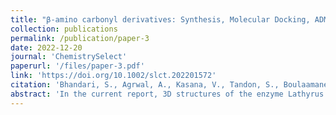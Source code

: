 ```yaml
---
title: "β-amino carbonyl derivatives: Synthesis, Molecular Docking, ADMET, Molecular Dynamic and Herbicidal studies."
collection: publications
permalink: /publication/paper-3
date: 2022-12-20
journal: 'ChemistrySelect'
paperurl: '/files/paper-3.pdf'
link: 'https://doi.org/10.1002/slct.202201572'
citation: 'Bhandari, S., Agrwal, A., Kasana, V., Tandon, S., Boulaamane, Y., & Maurady, A. (2022). β‐amino carbonyl derivatives: Synthesis, Molecular Docking, ADMET, Molecular Dynamic and Herbicidal studies. ChemistrySelect, 7(48), e202201572.'
abstract: 'In the current report, 3D structures of the enzyme Lathyrus aphaca Ribulose bisphosphate carboxylase (LArbcL) was modeled using homology modeling. The structures of the synthesized β-amino carbonyl derivatives were made by means of “Chem Draw ultra-12.0”, ADMET prediction were conducted to compute physicochemical properties. Pharmacokinetics studies and the molecular docking study of the synthesized compounds were performed against Lathyrus aphaca Ribulose bisphosphate carboxylase. Docking experiments verified a significant Docking Score values between 6.2 to 7.3 kcal mol−1. The highest-ranking complexes obtained from docking results were subjected to 100 ns Molecular Dynamics simulations using Gromacs program to investigate the constancy of the docked “protein–ligand complexes” as well as the oscillation and conformational variations that occur during protein–ligand interaction. The synthesized derivatives were screened for pre-emergence and post-emergence herbicidal activity adjacent to weed species named Lathyrus aphaca with concentrations of “0.005 M, 0.01 M and 0.02 M”, and the activity was compared with Butachlor and penoxulum which are standard herbicide. Every single synthesized compounds show good to moderate activity.'
---
```

